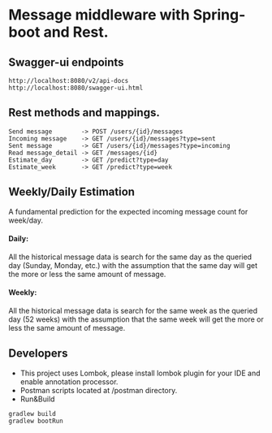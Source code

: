# Message middleware with Spring-boot and Rest.

## Swagger-ui endpoints
```
http://localhost:8080/v2/api-docs
http://localhost:8080/swagger-ui.html
```

## Rest methods and mappings.
```
Send message        -> POST /users/{id}/messages
Incoming message    -> GET /users/{id}/messages?type=sent
Sent message        -> GET /users/{id}/messages?type=incoming
Read message_detail -> GET /messages/{id}
Estimate_day        -> GET /predict?type=day
Estimate_week       -> GET /predict?type=week
```

## Weekly/Daily Estimation
A fundamental prediction for the expected incoming message count for week/day.
#### Daily:
All the historical message data is search for the same day as the 
queried day (Sunday, Monday, etc.) with the assumption that
the same day will get the more or less the same amount of message.

#### Weekly:
All the historical message data is search for the same week as the 
queried day (52 weeks) with the assumption that
the same week will get the more or less the same amount of message.

## Developers
* This project uses Lombok, please install lombok plugin for your IDE and enable annotation processor.
* Postman scripts located at /postman directory.
* Run&Build
```
gradlew build
gradlew bootRun
```
